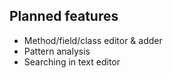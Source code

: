 ## Planned features

- Method/field/class editor & adder
- Pattern analysis
- Searching in text editor